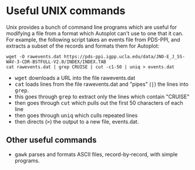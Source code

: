 # Useful UNIX commands

Unix provides a bunch of command line programs which are useful
for modifying a file from a format which Autoplot can't use to one
that it can.  For example, the following script takes an events
file from PDS-PPI, and extracts a subset of the records and formats
them for Autoplot:

~~~~~
wget -O rawevents.dat https://pds-ppi.igpp.ucla.edu/data/JNO-E_J_SS-WAV-3-CDR-BSTFULL-V2.0/INDEX/INDEX.TAB
cat rawevents.dat | grep CRUISE | cut -c1-50 | uniq > events.dat
~~~~~

* <tt>wget</tt> downloads a URL into the file rawevents.dat
* <tt>cat</tt> loads lines from the file rawevents.dat and "pipes" (<tt>|</tt>) the lines into <tt>grep</tt>.
* this goes through <tt>grep</tt> to extract only the lines which contain "CRUISE"
* then goes through <tt>cut</tt> which pulls out the first 50 characters of each line
* then goes through <tt>uniq</tt> which culls repeated lines
* then directs (<tt>></tt>) the output to a new file, events.dat.

## Other useful commands
* <tt>gawk</tt> parses and formats ASCII files, record-by-record, with simple programs.


